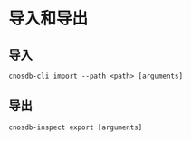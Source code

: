# 导入和导出

## 导入

```
cnosdb-cli import --path <path> [arguments]
```
<!--TODO -->

## 导出

```
cnosdb-inspect export [arguments]
```

<!--TODO -->